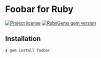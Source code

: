 Foobar for Ruby
===============

[![Project license](https://img.shields.io/badge/license-Public%20Domain-blue.svg)](https://unlicense.org)
[![RubyGems gem version](https://img.shields.io/gem/v/foobar.svg)](https://rubygems.org/gems/foobar)

Installation
------------

    $ gem install foobar
